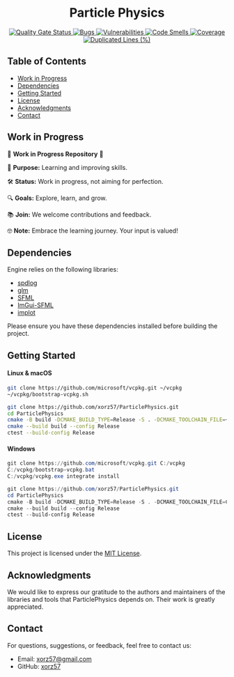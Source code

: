 <h1 align="center">Particle Physics</h1>

<div align="center">
    <a href="https://sonarcloud.io/summary/new_code?id=xorz57_ParticlePhysics">
        <img src="https://sonarcloud.io/api/project_badges/measure?project=xorz57_ParticlePhysics&metric=alert_status" alt="Quality Gate Status">
    </a>
    <a href="https://sonarcloud.io/summary/new_code?id=xorz57_ParticlePhysics">
        <img src="https://sonarcloud.io/api/project_badges/measure?project=xorz57_ParticlePhysics&metric=bugs" alt="Bugs">
    </a>
    <a href="https://sonarcloud.io/summary/new_code?id=xorz57_ParticlePhysics">
        <img src="https://sonarcloud.io/api/project_badges/measure?project=xorz57_ParticlePhysics&metric=vulnerabilities" alt="Vulnerabilities">
    </a>
    <a href="https://sonarcloud.io/summary/new_code?id=xorz57_ParticlePhysics">
        <img src="https://sonarcloud.io/api/project_badges/measure?project=xorz57_ParticlePhysics&metric=code_smells" alt="Code Smells">
    </a>
    <a href="https://sonarcloud.io/summary/new_code?id=xorz57_ParticlePhysics">
        <img src="https://sonarcloud.io/api/project_badges/measure?project=xorz57_ParticlePhysics&metric=coverage" alt="Coverage">
    </a>
    <a href="https://sonarcloud.io/summary/new_code?id=xorz57_ParticlePhysics">
        <img src="https://sonarcloud.io/api/project_badges/measure?project=xorz57_ParticlePhysics&metric=duplicated_lines_density" alt="Duplicated Lines (%)">
    </a>
</div>

## Table of Contents

- [Work in Progress](#work-in-progress)
- [Dependencies](#dependencies)
- [Getting Started](#getting-started)
- [License](#license)
- [Acknowledgments](#acknowledgments)
- [Contact](#contact)

## Work in Progress

🚧 **Work in Progress Repository** 🚧

📘 **Purpose:** Learning and improving skills.

🛠️ **Status:** Work in progress, not aiming for perfection.

🔍 **Goals:** Explore, learn, and grow.

📚 **Join:** We welcome contributions and feedback.

🤓 **Note:** Embrace the learning journey. Your input is valued!

## Dependencies

Engine relies on the following libraries:

- [spdlog](https://github.com/gabime/spdlog)
- [glm](https://github.com/g-truc/glm)
- [SFML](https://github.com/SFML/SFML)
- [ImGui-SFML](https://github.com/SFML/imgui-sfml)
- [implot](https://github.com/epezent/implot)

Please ensure you have these dependencies installed before building the project.

## Getting Started

#### Linux & macOS

```bash
git clone https://github.com/microsoft/vcpkg.git ~/vcpkg
~/vcpkg/bootstrap-vcpkg.sh

git clone https://github.com/xorz57/ParticlePhysics.git
cd ParticlePhysics
cmake -B build -DCMAKE_BUILD_TYPE=Release -S . -DCMAKE_TOOLCHAIN_FILE=~/vcpkg/scripts/buildsystems/vcpkg.cmake
cmake --build build --config Release
ctest --build-config Release
```

#### Windows

```powershell
git clone https://github.com/microsoft/vcpkg.git C:/vcpkg
C:/vcpkg/bootstrap-vcpkg.bat
C:/vcpkg/vcpkg.exe integrate install

git clone https://github.com/xorz57/ParticlePhysics.git
cd ParticlePhysics
cmake -B build -DCMAKE_BUILD_TYPE=Release -S . -DCMAKE_TOOLCHAIN_FILE=C:/vcpkg/scripts/buildsystems/vcpkg.cmake
cmake --build build --config Release
ctest --build-config Release
```

## License

This project is licensed under the [MIT License](LICENSE).

## Acknowledgments

We would like to express our gratitude to the authors and maintainers of the libraries and tools that ParticlePhysics depends on. Their work is greatly appreciated.

## Contact

For questions, suggestions, or feedback, feel free to contact us:

- Email: [xorz57@gmail.com](mailto:xorz57@gmail.com)
- GitHub: [xorz57](https://github.com/xorz57)
